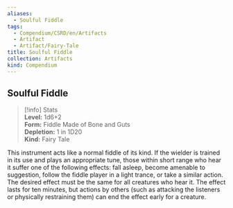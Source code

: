```yaml
---
aliases:
  - Soulful Fiddle
tags:
  - Compendium/CSRD/en/Artifacts
  - Artifact
  - Artifact/Fairy-Tale
title: Soulful Fiddle
collection: Artifacts
kind: Compendium
---
```

## Soulful Fiddle  
>[!info] Stats  
> **Level:** 1d6+2  
> **Form:** Fiddle Made of Bone and Guts  
> **Depletion:** 1 in 1D20  
> **Kind:** Fairy Tale
  
This instrument acts like a normal fiddle of its kind. If the wielder is trained in its use and plays an appropriate tune, those within short range who hear it suffer one of the following effects: fall asleep, become amenable to suggestion, follow the fiddle player in a light trance, or take a similar action. The desired effect must be the same for all creatures who hear it. The effect lasts for ten minutes, but actions by others (such as attacking the listeners or physically restraining them) can end the effect early for a creature.